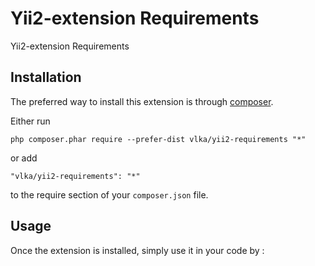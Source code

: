 Yii2-extension Requirements
===========================
Yii2-extension Requirements

Installation
------------

The preferred way to install this extension is through [composer](http://getcomposer.org/download/).

Either run

```
php composer.phar require --prefer-dist vlka/yii2-requirements "*"
```

or add

```
"vlka/yii2-requirements": "*"
```

to the require section of your `composer.json` file.


Usage
-----

Once the extension is installed, simply use it in your code by  :

